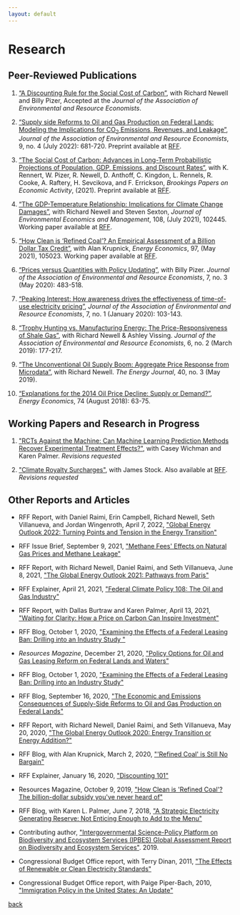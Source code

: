 ```yaml
---
layout: default
---
```


# Research

## Peer-Reviewed Publications

1. [“A Discounting Rule for the Social Cost of Carbon”](https://www.rff.org/publications/working-papers/a-discounting-rule-for-the-social-cost-of-carbon/), with Richard Newell and Billy Pizer, Accepted at the _Journal of the Association of Environmental and Resource Economists_.

1. [“Supply side Reforms to Oil and Gas Production on Federal Lands: Modeling the Implications for CO<sub>2</sub> Emissions, Revenues, and Leakage”](https://www.journals.uchicago.edu/doi/10.1086/718963), _Journal of the Association of Environmental and Resource Economists_, 9, no. 4 (July 2022): 681-720. Preprint available at [RFF](https://www.rff.org/publications/working-papers/supply-side-reforms-oil-and-gas-production-federal-lands/).

1. [“The Social Cost of Carbon: Advances in Long-Term Probabilistic Projections of Population, GDP, Emissions, and Discount Rates“](https://www.brookings.edu/bpea-articles/the-social-cost-of-carbon/), with K. Rennert, W. Pizer, R. Newell, D. Anthoff, C. Kingdon, L. Rennels, R. Cooke, A. Raftery, H. Sevcikova, and F. Errickson, _Brookings Papers on Economic Activity_, (2021). Preprint available at [RFF](https://www.rff.org/publications/working-papers/the-social-cost-of-carbon-advances-in-long-term-probabilistic-projections-of-population-gdp-emissions-and-discount-rates/).

1. [“The GDP-Temperature Relationship: Implications for Climate Change Damages”](https://www.sciencedirect.com/science/article/abs/pii/S0095069621000280), with Richard Newell and Steven Sexton, _Journal of Environmental Economics and Management_, 108, (July 2021), 102445. Working paper available at [RFF](https://www.rff.org/publications/working-papers/the-gdp-temperature-relationship-implications-for-climate-change-damages/).

1. [“How Clean is ‘Refined Coal’? An Empirical Assessment of a Billion Dollar Tax Credit”](https://www.sciencedirect.com/science/article/pii/S0140988320303637), with Alan Krupnick, _Energy Economics_, 97, (May 2021), 105023. Working paper available at [RFF](https://www.rff.org/publications/reports/how-clean-is-refined-coal/).

1. [“Prices versus Quantities with Policy Updating”](https://www.journals.uchicago.edu/doi/abs/10.1086/707142), with Billy Pizer.  _Journal of the Association of Environmental and Resource Economists_, 7, no. 3 (May 2020): 483-518.

1. [“Peaking Interest: How awareness drives the effectiveness of time-of-use electricity pricing”](https://www.journals.uchicago.edu/doi/abs/10.1086/705798),  _Journal of the Association of Environmental and Resource Economists_, 7, no. 1 (January 2020): 103-143.

1. [“Trophy Hunting vs. Manufacturing Energy: The Price-Responsiveness of Shale Gas”](https://www.journals.uchicago.edu/doi/full/10.1086/701531), with Richard Newell & Ashley Vissing. _Journal of the Association of Environmental and Resource Economists_, 6, no. 2 (March 2019): 177-217.
 
1. [“The Unconventional Oil Supply Boom: Aggregate Price Response from Microdata”](https://www.iaee.org/energyjournal/article/3350), with Richard Newell. _The Energy Journal_, 40, no. 3 (May 2019).

1. [“Explanations for the 2014 Oil Price Decline: Supply or Demand?”](https://www.sciencedirect.com/science/article/pii/S0140988318302020), _Energy Economics_, 74 (August 2018): 63-75.

## Working Papers and Research in Progress

1. ["RCTs Against the Machine: Can Machine Learning Prediction Methods Recover Experimental Treatment Effects?"](https://www.rff.org/publications/working-papers/rcts-against-the-machine-can-machine-learning-prediction-methods-recover-experimental-treatment-effects/), with Casey Wichman and Karen Palmer. _Revisions requested_

1. ["Climate Royalty Surcharges"](https://www.nber.org/papers/w28564), with James Stock. Also available at [RFF](https://www.rff.org/publications/working-papers/climate-royalty-surcharges/). _Revisions requested_

<!-- 

1. [“Informing SPR Policy Through Oil Futures and Inventory Dynamics”](http://www.nber.org/papers/w23974), with Richard Newell. [Working version](http://bit.ly/Newell_Prest_SPR_Draft).

-->

## Other Reports and Articles

* RFF Report, with Daniel Raimi, Erin Campbell, Richard Newell, Seth Villanueva, and Jordan Wingenroth, April 7, 2022, ["Global Energy Outlook 2022: Turning Points and Tension in the Energy Transition"](https://www.rff.org/publications/reports/global-energy-outlook-2022/)

* RFF Issue Brief, September 9, 2021, ["Methane Fees' Effects on Natural Gas Prices and Methane Leakage"](https://www.rff.org/publications/issue-briefs/methane-fees-effects-on-natural-gas-prices-and-methane-leakage/)
 
* RFF Report, with Richard Newell, Daniel Raimi, and Seth Villanueva, June 8, 2021, ["The Global Energy Outlook 2021: Pathways from Paris"](https://www.rff.org/publications/reports/global-energy-outlook-2021-pathways-from-paris/)

* RFF Explainer, April 21, 2021, ["Federal Climate Policy 108: The Oil and Gas Industry"](https://www.rff.org/publications/explainers/federal-climate-policy-108-the-oil-and-gas-industry/)

* RFF Report, with Dallas Burtraw and Karen Palmer, April 13, 2021, ["Waiting for Clarity: How a Price on Carbon Can Inspire Investment"](https://www.rff.org/publications/reports/waiting-for-clarity-how-a-price-on-carbon-can-inspire-investment/)

* RFF Blog, October 1, 2020, ["Examining the Effects of a Federal Leasing Ban: Drilling into an Industry Study
"](https://www.resourcesmag.org/common-resources/examining-effects-federal-leasing-ban-drilling-industry-study/)

* _Resources Magazine_, December 21, 2020, ["Policy Options for Oil and Gas Leasing Reform on Federal Lands and Waters"](https://www.resourcesmag.org/archives/policy-options-oil-and-gas-leasing-reform-federal-lands-and-waters/)

* RFF Blog, October 1, 2020, ["Examining the Effects of a Federal Leasing Ban: Drilling into an Industry Study"](https://www.resourcesmag.org/common-resources/examining-effects-federal-leasing-ban-drilling-industry-study/)

* RFF Blog, September 16, 2020, ["The Economic and Emissions Consequences of Supply-Side Reforms to Oil and Gas Production on Federal Lands"](https://www.resourcesmag.org/common-resources/economic-and-emissions-consequences-supply-side-reforms-oil-and-gas-production-federal-lands)

* RFF Report, with Richard Newell, Daniel Raimi, and Seth Villanueva, May 20, 2020, ["The Global Energy Outlook 2020: Energy Transition or Energy Addition?"](https://www.rff.org/publications/reports/global-energy-outlook-2020/)

* RFF Blog, with Alan Krupnick, March 2, 2020, ["'Refined Coal' is Still No Bargain"](https://www.resourcesmag.org/common-resources/refined-coal-is-still-no-bargain/)

* RFF Explainer, January 16, 2020, ["Discounting 101"](https://www.rff.org/publications/explainers/discounting-101/)

* Resources Magazine, October 9, 2019, ["How Clean is 'Refined Coal'? The billion-dollar subsidy you've never heard of"](https://www.resourcesmag.org/archives/how-clean-is-refined-coal/)

* RFF Blog, with Karen L. Palmer, June 7, 2018, ["A Strategic Electricity Generating Reserve: Not Enticing Enough to Add to the Menu"](http://www.rff.org/blog/2018/strategic-electricity-generating-reserve-not-enticing-enough-add-menu)

* Contributing author, ["Intergovernmental Science-Policy Platform on Biodiversity and Ecosystem Services (IPBES) Global Assessment Report on Biodiversity and Ecosystem Services"](https://ipbes.net/global-assessment). 2019.

* Congressional Budget Office report, with Terry Dinan, 2011, ["The Effects of Renewable or Clean Electricity Standards"](http://www.cbo.gov/sites/default/files/cbofiles/ftpdocs/121xx/doc12166/07-26-energy.pdf)

* Congressional Budget Office report, with Paige Piper-Bach, 2010, ["Immigration Policy in the United States: An Update"](http://www.cbo.gov/sites/default/files/cbofiles/ftpdocs/119xx/doc11959/12-03-immigration_chartbook.pdf)


[back](./)
